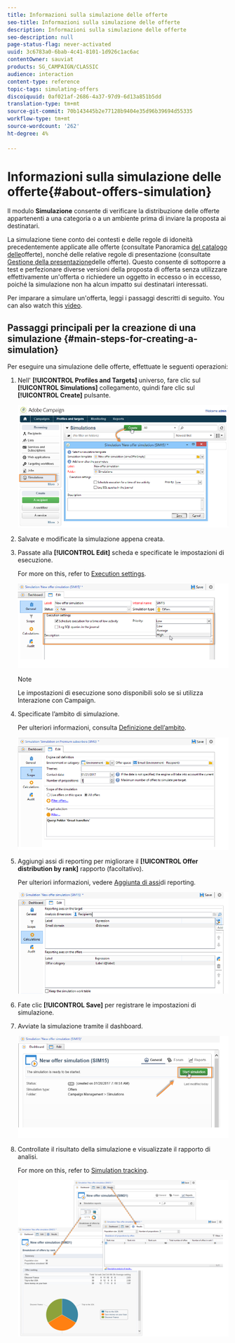 ```yaml
---
title: Informazioni sulla simulazione delle offerte
seo-title: Informazioni sulla simulazione delle offerte
description: Informazioni sulla simulazione delle offerte
seo-description: null
page-status-flag: never-activated
uuid: 3c6783a0-6bab-4c41-8101-1d926c1ac6ac
contentOwner: sauviat
products: SG_CAMPAIGN/CLASSIC
audience: interaction
content-type: reference
topic-tags: simulating-offers
discoiquuid: 0af021af-2686-4a37-97d9-6d13a851b5dd
translation-type: tm+mt
source-git-commit: 70b143445b2e77128b9404e35d96b39694d55335
workflow-type: tm+mt
source-wordcount: '262'
ht-degree: 4%

---
```



# Informazioni sulla simulazione delle offerte{#about-offers-simulation}

Il modulo **Simulazione** consente di verificare la distribuzione delle offerte appartenenti a una categoria o a un ambiente prima di inviare la proposta ai destinatari.

La simulazione tiene conto dei contesti e delle regole di idoneità precedentemente applicate alle offerte (consultate Panoramica [del catalogo delle](../../interaction/using/offer-catalog-overview.md)offerte), nonché delle relative regole di presentazione (consultate [Gestione della presentazione](../../interaction/using/managing-offer-presentation.md)delle offerte). Questo consente di sottoporre a test e perfezionare diverse versioni della proposta di offerta senza utilizzare effettivamente un&#39;offerta o richiedere un oggetto in eccesso o in eccesso, poiché la simulazione non ha alcun impatto sui destinatari interessati.

Per imparare a simulare un&#39;offerta, leggi i passaggi descritti di seguito. You can also watch this [video](https://helpx.adobe.com/campaign/classic/how-to/simulate-offer-in-acv6.html?playlist=/ccx/v1/collection/product/campaign/classic/segment/digital-marketers/explevel/intermediate/applaunch/introduction/collection.ccx.js&amp;ref=helpx.adobe.com).

## Passaggi principali per la creazione di una simulazione {#main-steps-for-creating-a-simulation}

Per eseguire una simulazione delle offerte, effettuate le seguenti operazioni:

1. Nell&#39; **[!UICONTROL Profiles and Targets]** universo, fare clic sul **[!UICONTROL Simulations]** collegamento, quindi fare clic sul **[!UICONTROL Create]** pulsante.

   ![](assets/offer_simulation_001.png)

1. Salvate e modificate la simulazione appena creata.
1. Passate alla **[!UICONTROL Edit]** scheda e specificate le impostazioni di esecuzione.

   For more on this, refer to [Execution settings](../../interaction/using/execution-settings.md).

   ![](assets/offer_simulation_003.png)

   >[!NOTE]
   >
   >Le impostazioni di esecuzione sono disponibili solo se si utilizza Interazione con Campaign.

1. Specificate l’ambito di simulazione.

   Per ulteriori informazioni, consulta [Definizione dell’ambito](../../interaction/using/simulation-scope.md#definition-of-the-scope).

   ![](assets/offer_simulation_004.png)

1. Aggiungi assi di reporting per migliorare il **[!UICONTROL Offer distribution by rank]** rapporto (facoltativo).

   Per ulteriori informazioni, vedere [Aggiunta di assi](../../interaction/using/simulation-scope.md#adding-reporting-axes)di reporting.

   ![](assets/offer_simulation_005.png)

1. Fate clic **[!UICONTROL Save]** per registrare le impostazioni di simulazione.
1. Avviate la simulazione tramite il dashboard.

   ![](assets/offer_simulation_006.png)

1. Controllate il risultato della simulazione e visualizzate il rapporto di analisi.

   For more on this, refer to [Simulation tracking](../../interaction/using/simulation-tracking.md).

   ![](assets/offer_simulation_007.png)

